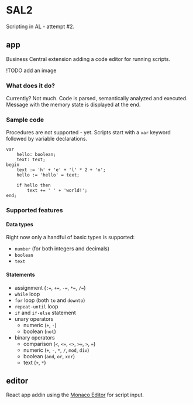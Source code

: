 # SAL2

Scripting in AL - attempt #2.

## app

Business Central extension adding a code editor for running scripts.

!TODO add an image

### What does it do?

Currently? Not much. Code is parsed, semantically analyzed and executed. Message with the memory state is displayed at the end.

### Sample code

Procedures are not supported - yet.
Scripts start with a `var` keyword followed by variable declarations.

```sal
var
    hello: boolean;
    text: text;
begin
    text := 'h' + 'e' + 'l' * 2 + 'o';
    hello := 'hello' = text;
    
    if hello then
        text += ' ' + 'world!';
end;
```

### Supported features

#### Data types

Right now only a handful of basic types is supported:

- `number` (for both integers and decimals)
- `boolean`
- `text`

#### Statements

- assignment (`:=`, `+=`, `-=`, `*=`, `/=`)
- `while` loop
- `for` loop (both `to` and `downto`)
- `repeat-until` loop
- `if` and `if-else` statement
- unary operators
  - numeric (`+`, `-`)
  - boolean (`not`)
- binary operators
  - comparison (`<`, `<=`, `<>`, `>=`, `>`, `=`)
  - numeric (`+`, `-`, `*`, `/`, `mod`, `div`)
  - boolean (`and`, `or`, `xor`)
  - text (`+`, `*`)

## editor

React app addin using the [Monaco Editor](https://github.com/microsoft/monaco-editor) for script input.
